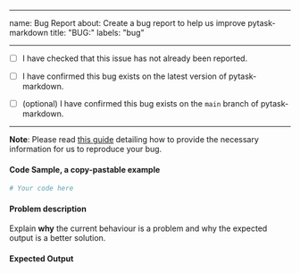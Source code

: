 ______________________________________________________________________

name: Bug Report about: Create a bug report to help us improve pytask-markdown title: "BUG:"
labels: "bug"

______________________________________________________________________

- [ ] I have checked that this issue has not already been reported.

- [ ] I have confirmed this bug exists on the latest version of pytask-markdown.

- [ ] (optional) I have confirmed this bug exists on the `main` branch of pytask-markdown.

______________________________________________________________________

**Note**: Please read
[this guide](https://matthewrocklin.com/blog/work/2018/02/28/minimal-bug-reports)
detailing how to provide the necessary information for us to reproduce your bug.

#### Code Sample, a copy-pastable example

```python
# Your code here
```

#### Problem description

Explain **why** the current behaviour is a problem and why the expected output is a
better solution.

#### Expected Output
